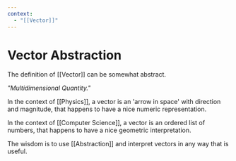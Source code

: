 ```yaml
---
context:
  - "[[Vector]]"
---
```


# Vector Abstraction

The definition of [[Vector]] can be somewhat abstract.

_"Multidimensional Quantity."_

In the context of [[Physics]], a vector is an 'arrow in space' with direction and magnitude, that happens to have a nice numeric representation.

In the context of [[Computer Science]], a vector is an ordered list of numbers, that happens to have a nice geometric interpretation.

The wisdom is to use [[Abstraction]] and interpret vectors in any way that is useful.
